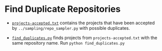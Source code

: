 # Find Duplicate Repositories

* [`projects-accepted.txt`](projects-accepted.txt) contains the projects that have been accepted by `../sampling/repo_sampler.py` with possible duplicates.

* [`find_duplicates.py`](find_duplicates.py) finds projects from `projects-accepted.txt` with the same repository name.
    Run `python find_duplicates.py`